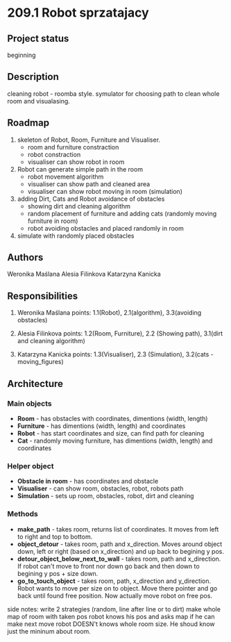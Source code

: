 # 209.1 Robot sprzatajacy
## Project status
beginning


## Description
cleaning robot - roomba style.
symulator for choosing path to clean whole room and visualasing.



## Roadmap
1. skeleton of Robot, Room, Furniture and Visualiser.
    - room and furniture constraction
    - robot constraction
    - visualiser can show robot in room
2. Robot can generate simple path in the room
    - robot movement algorithm
    - visualiser can show path and cleaned area
    - visualiser can show robot moving in room (simulation)
3. adding Dirt, Cats and Robot avoidance of obstacles
    - showing dirt and cleaning algorithm
    - random placement of furniture and adding cats (randomly moving furniture in room)
    - robot avoiding obstacles and placed randomly in room
4. simulate with randomly placed obstacles


## Authors
Weronika Maślana
Alesia Filinkova
Katarzyna Kanicka

## Responsibilities
1. Weronika Maślana
points: 1.1(Robot), 2.1(algorithm), 3.3(avoiding obstacles)

2. Alesia Filinkova
points: 1.2(Room, Furniture), 2.2 (Showing path), 3.1(dirt and cleaning algorithm)

3. Katarzyna Kanicka
points: 1.3(Visualiser), 2.3 (Simulation), 3.2(cats - moving_figures)

## Architecture

### Main objects
- **Room** - has obstacles with coordinates, dimentions  (width, length)
- **Furniture** - has dimentions (width, length) and coordinates
- **Robot** - has start coordinates and size, can find path for cleaning
- **Cat** - randomly moving furniture, has dimentions (width, length) and coordinates

### Helper object
- **Obstacle in room** - has coordinates and obstacle
- **Visualiser** - can show room, obstacles, robot, robots path
- **Simulation** - sets up room, obstacles, robot, dirt and cleaning

### Methods
- **make_path** - takes room, returns list of coordinates. It moves from left to right and top to bottom.
- **object_detour** - takes room, path and x_direction. Moves around object down, left or right (based on x_direction) and up back to begining y pos.
- **detour_object_below_next_to_wall** - takes room, path and x_direction. If robot can't move to front nor down go back and then down to begining y pos + size down.
- **go_to_touch_object** - takes room, path, x_direction and y_direction. Robot wants to move per size on to object. Move there pointer and go back until found free position. Now actually move robot on free pos.


side notes:
write 2 strategies (random, line after line or to dirt)
make whole map of room with taken pos
robot knows his pos and asks map if he can make next move
robot DOESN't knows whole room size. He shoud know just the mininum about room.